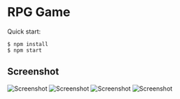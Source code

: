 # RPG Game

Quick start:

```
$ npm install
$ npm start
````
## Screenshot
![Screenshot](/Module%207/12.%20RPG%20Game/screenshot.jpg "Screenshot")
![Screenshot](/Module%207/12.%20RPG%20Game/screenshot2.jpg "Screenshot")
![Screenshot](/Module%207/12.%20RPG%20Game/screenshot3.jpg "Screenshot")
![Screenshot](/Module%207/12.%20RPG%20Game/screenshot4.jpg "Screenshot")

